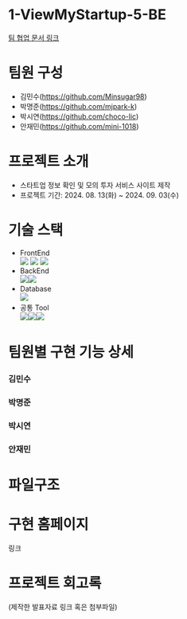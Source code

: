 # 1-ViewMyStartup-5-BE
[팀 협업 문서 링크](https://www.notion.so/01cfaff9d9714af3a4efc36e6c2e7b3c?v=6af144344def49b08b4a356710c46dbc)

# 팀원 구성

- 김민수(https://github.com/Minsugar98)
- 박명준(https://github.com/mjpark-k)
- 박시연(https://github.com/choco-lic)
- 안재민(https://github.com/mini-1018)

# 프로젝트 소개
- 스타트업 정보 확인 및 모의 투자 서비스 사이트 제작
- 프로젝트 기간: 2024. 08. 13(화) ~ 2024. 09. 03(수)

# 기술 스택
- FrontEnd  
![](https://img.shields.io/badge/JavaScript-F7DF1E?style=for-the-badge&logo=JavaScript&logoColor=white) ![](https://img.shields.io/badge/React-20232A?style=for-the-badge&logo=react&logoColor=61DAFB) ![](https://img.shields.io/badge/CSS-239120?&style=for-the-badge&logo=css3&logoColor=white)
- BackEnd   
![](https://img.shields.io/badge/Express.js-404D59?style=for-the-badge)![](https://img.shields.io/badge/Prisma-3982CE?style=for-the-badge&logo=Prisma&logoColor=white)
- Database   
![](https://img.shields.io/badge/PostgreSQL-316192?style=for-the-badge&logo=postgresql&logoColor=white)
- 공통 Tool   
![](https://img.shields.io/badge/GitHub-100000?style=for-the-badge&logo=github&logoColor=white)![](	https://img.shields.io/badge/Notion-000000?style=for-the-badge&logo=notion&logoColor=white)![](https://img.shields.io/badge/Discord-7289DA?style=for-the-badge&logo=discord&logoColor=white)

# 팀원별 구현 기능 상세
### 김민수

### 박명준

### 박시연

### 안재민

# 파일구조

# 구현 홈페이지
링크

# 프로젝트 회고록
(제작한 발표자료 링크 혹은 첨부파일)
